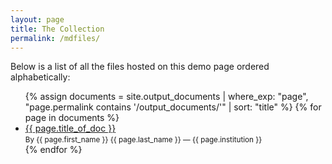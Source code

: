 ```yaml
---
layout: page
title: The Collection
permalink: /mdfiles/
---
```


Below is a list of all the files hosted on this demo page ordered alphabetically:

<ul>
  {% assign documents = site.output_documents | where_exp: "page", "page.permalink contains '/output_documents/'" | sort: "title" %}
  {% for page in documents %}
    <li>
      <a href="{{ site.baseurl }}{{ page.permalink }}">{{ page.title_of_doc }}</a>
      <br><small>By {{ page.first_name }} {{ page.last_name }} — {{ page.institution }}</small>
    </li>
  {% endfor %}
</ul>
